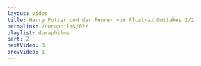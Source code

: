 ```yaml
---
layout: video
title: Harry Potter und der Penner von Alcatraz Outtakes 2/2
permalink: /duraphilms/02/
playlist: duraphilms
part: 2
nextVideo: 3
prevVideo: 1
---
```


